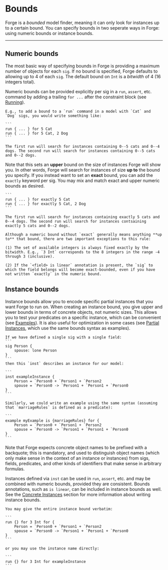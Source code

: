 # Bounds

Forge is a _bounded_ model finder, meaning it can only look for instances up to a certain bound. You can specify bounds in two seperate ways in Forge: using numeric bounds or instance bounds.

---

## Numeric bounds

The most basic way of specifying bounds in Forge is providing a maximum number of objects for each `sig`. If no bound is specified, Forge defaults to allowing up to 4 of each `sig`. The default bound on `Int` is a _bitwidth_ of 4 (16 integers total).

Numeric bounds can be provided explicitly per sig in a `run`, `assert`, etc. command by adding a trailing `for ...` after the constraint block (see [Running](running.md)). 

~~~admonish example title="Applying a numeric bound"
E.g., to add a bound to a `run` command in a model with `Cat` and `Dog` sigs, you would write something like:

```
run { ... } for 5 Cat
run { ... } for 5 Cat, 2 Dog
```

The first run will search for instances containing 0--5 cats and 0--4 dogs. The second run will search for instances containing 0--5 cats and 0--2 dogs.

~~~

Note that this sets an **upper** bound on the size of instances Forge will show you. In other words, Forge will search for instances of size **up to** the bound you specify. If you instead want to set an **exact** bound, you can add the `exactly` keyword per sig. You may mix and match exact and upper numeric bounds as desired.

~~~admonish example title="Exact and upper numeric bounds"
```
run { ... } for exactly 5 Cat
run { ... } for exactly 5 Cat, 2 Dog
```

The first run will search for instances containing exactly 5 cats and 0--4 dogs. The second run will search for instances contsaining exactly 5 cats and 0--2 dogs.

~~~

```admonish warning title="Two Important Exceptions"
Although a numeric bound without `exact` generally means anything **up to** that bound, there are two important exceptions to this rule:

(1) The set of available integers is always fixed exactly by the bitwidth. E.g., `3 Int` corresponds to the 8 integers in the range -4 through 3 (inclusive). 

(2) If the `<field> is linear` annotation is present, the `sig` to which the field belongs will become exact-bounded, even if you have not written `exactly` in the numeric bound.
```

## Instance bounds

Instance bounds allow you to encode specific partial instances that you want Forge to run on. When creating an instance bound, you give upper and lower bounds in terms of concrete objects, not numeric sizes. This allows you to test your predicates on a specific instance, which can be convenient (see [Examples](../testing-chapter/testing.md#examples)). It is also useful for optimization in some cases (see [Partial Instances](./concrete-instance-bounds.md#instances), which use the same bounds syntax as examples). 

~~~admonish example title="A partial instance"
If we have defined a single sig with a single field:
```
sig Person {
    spouse: lone Person
}
```
then this `inst` describes an instance for our model:

```
inst exampleInstance {
    Person = `Person0 + `Person1 + `Person2
    spouse = `Person0 -> `Person1 + `Person1 + `Person0
}
```

Similarly, we could write an example using the same syntax (assuming that `marriageRules` is defined as a predicate):

```
example myExample is {marriageRules} for {
    Person = `Person0 + `Person1 + `Person2
    spouse = `Person0 -> `Person1 + `Person1 + `Person0
}
```
~~~

Note that Forge expects concrete object names to be prefixed with a backquote; this is mandatory, and used to distinguish object names (which only make sense in the context of an instance or instances) from sigs, fields, predicates, and other kinds of identifiers that make sense in arbitrary formulas. 

Instances defined via `inst` can be used in `run`, `assert`, etc. and may be combined with numeric bounds, provided they are consistent. Bounds annotations, such as `is linear`, can be included in instance bounds as well. See the [Concrete Instances](./concrete-instance-bounds.md) section for more information about writing instance bounds.

~~~admonish example title="Using Instance Bounds"
You may give the entire instance bound verbatim:

```
run {} for 3 Int for {
    Person = `Person0 + `Person1 + `Person2
    spouse = `Person0 -> `Person1 + `Person1 + `Person0
}
```

or you may use the instance name directly:

```
run {} for 3 Int for exampleInstance
```

~~~
